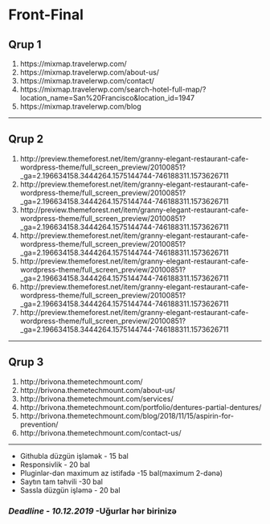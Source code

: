 <h1>Front-Final</h1>
<h2>Qrup 1</h2>

<ol>
    <li>https://mixmap.travelerwp.com/</li>
    <li>https://mixmap.travelerwp.com/about-us/</li>
    <li>https://mixmap.travelerwp.com/contact/</li>
    <li>https://mixmap.travelerwp.com/search-hotel-full-map/?location_name=San%20Francisco&location_id=1947</li>
    <li>https://mixmap.travelerwp.com/blog</li>
</ol>
<hr>

<h2>Qrup 2</h2>

<ol>
    <li>http://preview.themeforest.net/item/granny-elegant-restaurant-cafe-wordpress-theme/full_screen_preview/20100851?_ga=2.196634158.3444264.1575144744-746188311.1573626711
    </li>
    <li>http://preview.themeforest.net/item/granny-elegant-restaurant-cafe-wordpress-theme/full_screen_preview/20100851?_ga=2.196634158.3444264.1575144744-746188311.1573626711
    </li>
    <li>http://preview.themeforest.net/item/granny-elegant-restaurant-cafe-wordpress-theme/full_screen_preview/20100851?_ga=2.196634158.3444264.1575144744-746188311.1573626711
    </li>
    <li>http://preview.themeforest.net/item/granny-elegant-restaurant-cafe-wordpress-theme/full_screen_preview/20100851?_ga=2.196634158.3444264.1575144744-746188311.1573626711
    </li>
    <li>http://preview.themeforest.net/item/granny-elegant-restaurant-cafe-wordpress-theme/full_screen_preview/20100851?_ga=2.196634158.3444264.1575144744-746188311.1573626711
    </li>
    <li>http://preview.themeforest.net/item/granny-elegant-restaurant-cafe-wordpress-theme/full_screen_preview/20100851?_ga=2.196634158.3444264.1575144744-746188311.1573626711
    </li>
    <li>http://preview.themeforest.net/item/granny-elegant-restaurant-cafe-wordpress-theme/full_screen_preview/20100851?_ga=2.196634158.3444264.1575144744-746188311.1573626711
    </li>
</ol>
<hr>
<h2>Qrup 3</h2>

<ol>
    <li>http://brivona.themetechmount.com/</li>
    <li>http://brivona.themetechmount.com/about-us/</li>
    <li>http://brivona.themetechmount.com/services/</li>
    <li>http://brivona.themetechmount.com/portfolio/dentures-partial-dentures/</li>
    <li>http://brivona.themetechmount.com/blog/2018/11/15/aspirin-for-prevention/</li>
    <li>http://brivona.themetechmount.com/contact-us/</li>
</ol>
<hr>
<ul>
    <li>Githubla düzgün işləmək - 15 bal</li>
    <li>Responsivlik - 20 bal</li>
    <li>Pluginlər-dən maximum az istifadə -15 bal(maximum 2-dənə)</li>
    <li>Saytın tam təhvili -30 bal</li>
    <li>Sassla düzgün işləmə - 20 bal</li>
</ul>
<h3><i><b>Deadline - 10.12.2019</b></i> -Uğurlar hər birinizə</h3>
